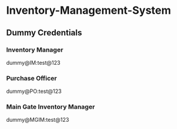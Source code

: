 # Inventory-Management-System

## Dummy Credentials

### Inventory Manager
dummy@IM:test@123

### Purchase Officer
dummy@PO:test@123

### Main Gate Inventory Manager
dummy@MGIM:test@123
